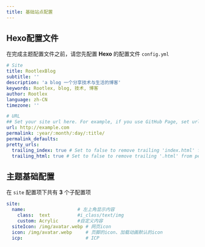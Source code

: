 ```yaml
---
title: 基础站点配置
---
```


## Hexo配置文件
在完成主题配置文件之前，请您先配置 **Hexo** 的配置文件 `config.yml`

```yaml [config.yml]
# Site
title: RootlexBlog
subtitle: ''
description: 'a blog 一个分享技术与生活的博客'
keywords: Rootlex, blog, 技术, 博客
author: Rootlex
language: zh-CN
timezone: ''

# URL
## Set your site url here. For example, if you use GitHub Page, set url as 'https://username.github.io/project'
url: http://example.com
permalink: :year/:month/:day/:title/
permalink_defaults:
pretty_urls:
  trailing_index: true # Set to false to remove trailing 'index.html' from permalinks
  trailing_html: true # Set to false to remove trailing '.html' from permalinks
```

## 主题基础配置
在 `site` 配置项下共有 **3** 个子配置项 

```yaml [_config.Acrylic.yml]
site:
  name:                   # 左上角显示内容
    class:  text          #i_class/text/img 
    custom: Acrylic       #自定义内容
  siteIcon: /img/avatar.webp # 网页icon
  icon: /img/avatar.webp     # 页脚的icon、加载动画默认的icon
  icp:                       # ICP
```
